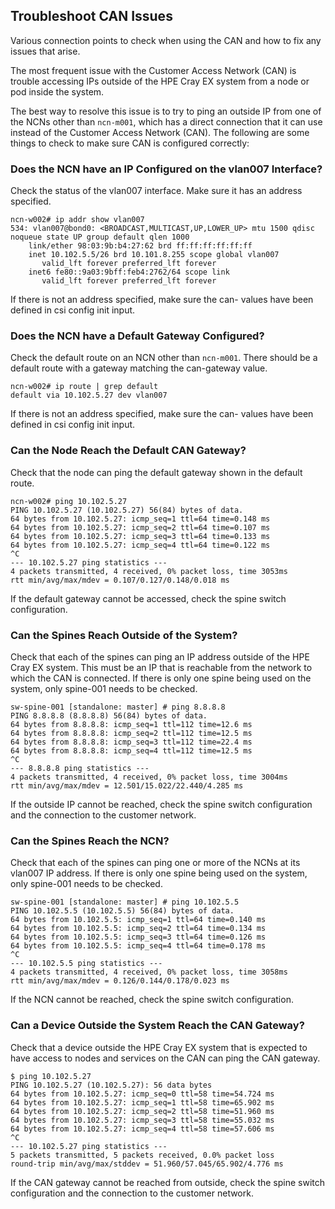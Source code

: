 ## Troubleshoot CAN Issues

Various connection points to check when using the CAN and how to fix any issues that arise.

The most frequent issue with the Customer Access Network \(CAN\) is trouble accessing IPs outside of the HPE Cray EX system from a node or pod inside the system.

The best way to resolve this issue is to try to ping an outside IP from one of the NCNs other than `ncn-m001`, which has a direct connection that it can use instead of the Customer Access Network \(CAN\). The following are some things to check to make sure CAN is configured correctly:

### Does the NCN have an IP Configured on the vlan007 Interface?

Check the status of the vlan007 interface. Make sure it has an address specified.

```screen
ncn-w002# ip addr show vlan007
534: vlan007@bond0: <BROADCAST,MULTICAST,UP,LOWER_UP> mtu 1500 qdisc noqueue state UP group default qlen 1000
    link/ether 98:03:9b:b4:27:62 brd ff:ff:ff:ff:ff:ff
    inet 10.102.5.5/26 brd 10.101.8.255 scope global vlan007
       valid_lft forever preferred_lft forever
    inet6 fe80::9a03:9bff:feb4:2762/64 scope link
       valid_lft forever preferred_lft forever
```

If there is not an address specified, make sure the can- values have been defined in csi config init input.

### Does the NCN have a Default Gateway Configured?

Check the default route on an NCN other than `ncn-m001`. There should be a default route with a gateway matching the can-gateway value.

```screen
ncn-w002# ip route | grep default
default via 10.102.5.27 dev vlan007
```

If there is not an address specified, make sure the can- values have been defined in csi config init input.

### Can the Node Reach the Default CAN Gateway?

Check that the node can ping the default gateway shown in the default route.

```screen
ncn-w002# ping 10.102.5.27
PING 10.102.5.27 (10.102.5.27) 56(84) bytes of data.
64 bytes from 10.102.5.27: icmp_seq=1 ttl=64 time=0.148 ms
64 bytes from 10.102.5.27: icmp_seq=2 ttl=64 time=0.107 ms
64 bytes from 10.102.5.27: icmp_seq=3 ttl=64 time=0.133 ms
64 bytes from 10.102.5.27: icmp_seq=4 ttl=64 time=0.122 ms
^C
--- 10.102.5.27 ping statistics ---
4 packets transmitted, 4 received, 0% packet loss, time 3053ms
rtt min/avg/max/mdev = 0.107/0.127/0.148/0.018 ms
```

If the default gateway cannot be accessed, check the spine switch configuration.

### Can the Spines Reach Outside of the System?

Check that each of the spines can ping an IP address outside of the HPE Cray EX system. This must be an IP that is reachable from the network to which the CAN is connected. If there is only one spine being used on the system, only spine-001 needs to be checked.

```screen
sw-spine-001 [standalone: master] # ping 8.8.8.8
PING 8.8.8.8 (8.8.8.8) 56(84) bytes of data.
64 bytes from 8.8.8.8: icmp_seq=1 ttl=112 time=12.6 ms
64 bytes from 8.8.8.8: icmp_seq=2 ttl=112 time=12.5 ms
64 bytes from 8.8.8.8: icmp_seq=3 ttl=112 time=22.4 ms
64 bytes from 8.8.8.8: icmp_seq=4 ttl=112 time=12.5 ms
^C
--- 8.8.8.8 ping statistics ---
4 packets transmitted, 4 received, 0% packet loss, time 3004ms
rtt min/avg/max/mdev = 12.501/15.022/22.440/4.285 ms
```

If the outside IP cannot be reached, check the spine switch configuration and the connection to the customer network.

### Can the Spines Reach the NCN?

Check that each of the spines can ping one or more of the NCNs at its vlan007 IP address. If there is only one spine being used on the system, only spine-001 needs to be checked.

```screen
sw-spine-001 [standalone: master] # ping 10.102.5.5
PING 10.102.5.5 (10.102.5.5) 56(84) bytes of data.
64 bytes from 10.102.5.5: icmp_seq=1 ttl=64 time=0.140 ms
64 bytes from 10.102.5.5: icmp_seq=2 ttl=64 time=0.134 ms
64 bytes from 10.102.5.5: icmp_seq=3 ttl=64 time=0.126 ms
64 bytes from 10.102.5.5: icmp_seq=4 ttl=64 time=0.178 ms
^C
--- 10.102.5.5 ping statistics ---
4 packets transmitted, 4 received, 0% packet loss, time 3058ms
rtt min/avg/max/mdev = 0.126/0.144/0.178/0.023 ms
```

If the NCN cannot be reached, check the spine switch configuration.

### Can a Device Outside the System Reach the CAN Gateway?

Check that a device outside the HPE Cray EX system that is expected to have access to nodes and services on the CAN can ping the CAN gateway.

```screen
$ ping 10.102.5.27
PING 10.102.5.27 (10.102.5.27): 56 data bytes
64 bytes from 10.102.5.27: icmp_seq=0 ttl=58 time=54.724 ms
64 bytes from 10.102.5.27: icmp_seq=1 ttl=58 time=65.902 ms
64 bytes from 10.102.5.27: icmp_seq=2 ttl=58 time=51.960 ms
64 bytes from 10.102.5.27: icmp_seq=3 ttl=58 time=55.032 ms
64 bytes from 10.102.5.27: icmp_seq=4 ttl=58 time=57.606 ms
^C
--- 10.102.5.27 ping statistics ---
5 packets transmitted, 5 packets received, 0.0% packet loss
round-trip min/avg/max/stddev = 51.960/57.045/65.902/4.776 ms
```

If the CAN gateway cannot be reached from outside, check the spine switch configuration and the connection to the customer network.



